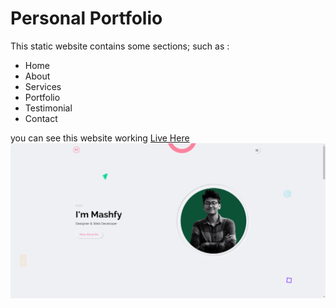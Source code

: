 # Personal Portfolio
This static website contains some sections; such as :
* Home
* About
* Services
* Portfolio
* Testimonial
* Contact

you can see this website working [Live Here ![](img/portfolio/large/project-1/1.png)](https://mashfy.github.io/mashfyportfolio/)

